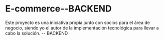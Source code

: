 # E-commerce--BACKEND
Este proyecto es una iniciativa propia junto con socios para el área de negocio, siendo yo el autor de la implementación tecnológica para llevar a cabo la solución. -- BACKEND
